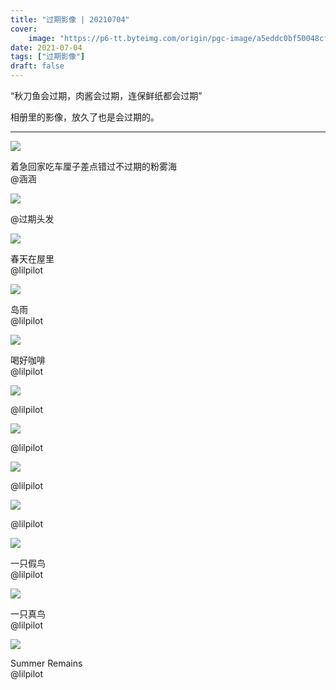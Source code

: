 ```yaml
---
title: "过期影像 | 20210704"
cover: 
    image: "https://p6-tt.byteimg.com/origin/pgc-image/a5eddc0bf50048cfa3fb9d81999b8fb1.jpg"
date: 2021-07-04
tags: ["过期影像"]
draft: false
---
```


“秋刀鱼会过期，肉酱会过期，连保鲜纸都会过期”

相册里的影像，放久了也是会过期的。

---

![](https://p6-tt.byteimg.com/origin/pgc-image/c2f17f8ab1cf4bc485d0188353ee62a5.jpg)

着急回家吃车厘子差点错过不过期的粉雾海  
@涵涵

![](https://p26-tt.byteimg.com/origin/pgc-image/92de5bbbeb234eb0bfdd670f2b2d21c8.jpg)

@过期头发

![](https://p26-tt.byteimg.com/origin/pgc-image/0d13f4ba3514437fb259c8318890f7a3.jpg)

春天在屋里  
@lilpilot

![](https://p6-tt.byteimg.com/origin/pgc-image/f65e09c9f77540b397b7b835e5be6256.jpg)

岛雨  
@lilpilot

![](https://p6-tt.byteimg.com/origin/pgc-image/30eb978f7123477a9fde7f6133ed85a9.jpg)

喝好咖啡  
@lilpilot

![](https://p9-tt.byteimg.com/origin/pgc-image/6119c3bc0ade4bcb8a7600c533927163.jpg)

@lilpilot

![](https://p6-tt.byteimg.com/origin/pgc-image/f99b415ef0bf4097ac9f63951dc882a1.jpg)

@lilpilot

![](https://p9-tt.byteimg.com/origin/pgc-image/00c0c1ca78ae47ea995fd8470b6cee2c.jpg)

@lilpilot

![](https://p9-tt.byteimg.com/origin/pgc-image/3c31f6740139407cb1e2c3539944466d.jpg)

@lilpilot

![](https://p5-tt.byteimg.com/origin/pgc-image/7370c687cf9a4aaf89af6bfbd894dd3c.jpg)

一只假鸟  
@lilpilot

![](https://p9-tt.byteimg.com/origin/pgc-image/e3cf722ec5754cabaa5cfd6f4ab2211a.jpg)

一只真鸟  
@lilpilot

![](https://p5-tt.byteimg.com/origin/pgc-image/7e545d3cc0b346d49fe6173a4f2b99cd.jpg)

Summer Remains  
@lilpilot
